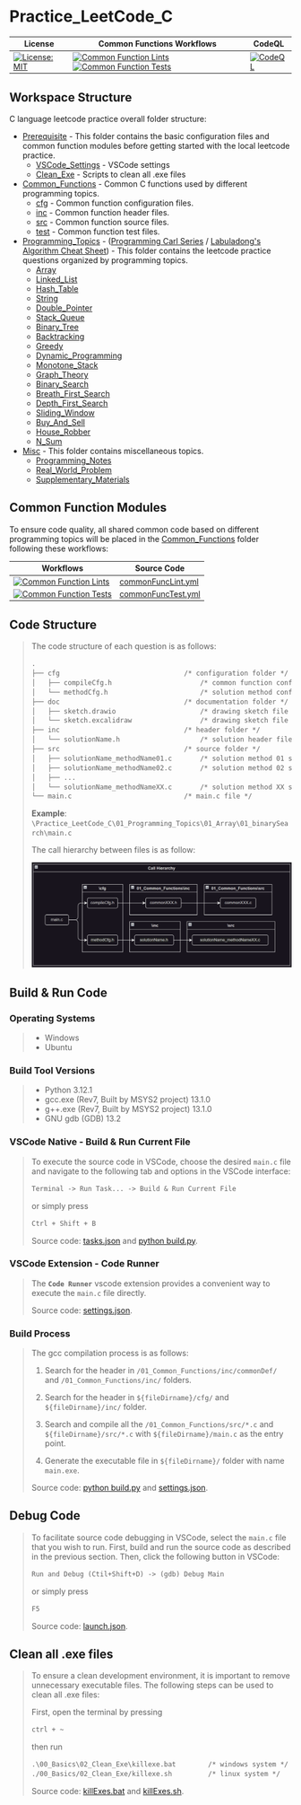 # Practice_LeetCode_C

| License | Common Functions Workflows | CodeQL |
|----------|----------|----------|
| [![License: MIT](https://img.shields.io/badge/License-MIT-yellow.svg)](https://opensource.org/licenses/MIT) | [![Common Function Lints](https://github.com/ImChong/Practice_LeetCode_C/actions/workflows/commonFuncLint.yml/badge.svg)](https://github.com/ImChong/Practice_LeetCode_C/actions/workflows/commonFuncLint.yml) [![Common Function Tests](https://github.com/ImChong/Practice_LeetCode_C/actions/workflows/commonFuncTest.yml/badge.svg)](https://github.com/ImChong/Practice_LeetCode_C/actions/workflows/commonFuncTest.yml) | [![CodeQL](https://github.com/ImChong/Practice_LeetCode_C/actions/workflows/github-code-scanning/codeql/badge.svg)](https://github.com/ImChong/Practice_LeetCode_C/actions/workflows/github-code-scanning/codeql) |

## Workspace Structure

C language leetcode practice overall folder structure:

- [Prerequisite](./00_Prerequisite/) - This folder contains the basic configuration files and common function modules before getting started with the local leetcode practice.
  - [VSCode_Settings](./00_Prerequisite/00_VSCode_Settings/) - VSCode settings
  - [Clean_Exe](./00_Prerequisite/01_Clean_Exe/) - Scripts to clean all .exe files
- [Common_Functions](./01_Common_Functions/) - Common C functions used by different programming topics.
  - [cfg](./01_Common_Functions/cfg/) - Common function configuration files.
  - [inc](./01_Common_Functions/inc/) - Common function header files.
  - [src](./01_Common_Functions/src/) - Common function source files.
  - [test](./01_Common_Functions/test/) - Common function test files.
- [Programming_Topics](./02_Programming_Topics/) - ([Programming Carl Series](https://programmercarl.com/) / [Labuladong's Algorithm Cheat Sheet](https://labuladong.github.io/algo/home/)) - This folder contains the leetcode practice questions organized by programming topics.
  - [Array](./02_Programming_Topics/01_Array/)
  - [Linked_List](./02_Programming_Topics/02_Linked_List/)
  - [Hash_Table](./02_Programming_Topics/03_Hash_Table/)
  - [String](./02_Programming_Topics/04_String/)
  - [Double_Pointer](./02_Programming_Topics/05_Double_Pointer/)
  - [Stack_Queue](./02_Programming_Topics/06_Stack_Queue/)
  - [Binary_Tree](./02_Programming_Topics/07_Binary_Tree/)
  - [Backtracking](./02_Programming_Topics/08_Backtracking/)
  - [Greedy](./02_Programming_Topics/09_Greedy/)
  - [Dynamic_Programming](./02_Programming_Topics/10_Dynamic_Programming/)
  - [Monotone_Stack](./02_Programming_Topics/11_Monotone_Stack/)
  - [Graph_Theory](./02_Programming_Topics/12_Graph_Theory/)
  - [Binary_Search](./02_Programming_Topics/13_Binary_Search/)
  - [Breath_First_Search](./02_Programming_Topics/14_Breath_First_Search/)
  - [Depth_First_Search](./02_Programming_Topics/15_Depth_First_Search/)
  - [Sliding_Window](./02_Programming_Topics/16_Sliding_Window/)
  - [Buy_And_Sell](./02_Programming_Topics/17_Buy_And_Sell/)
  - [House_Robber](./02_Programming_Topics/18_House_Robber/)
  - [N_Sum](./02_Programming_Topics/19_N_Sum/)
- [Misc](./03_Misc/) - This folder contains miscellaneous topics.
  - [Programming_Notes](./03_Misc/00_Programming_Notes/)
  - [Real_World_Problem](./03_Misc/01_Real_World_Problems/)
  - [Supplementary_Materials](./03_Misc/02_Supplementary_Materials/)

## Common Function Modules

To ensure code quality, all shared common code based on different programming topics will be placed in the [Common_Functions](./01_Common_Functions/) folder following these workflows:

| Workflows | Source Code |
|----------|----------|
|   [![Common Function Lints](https://github.com/ImChong/Practice_LeetCode_C/actions/workflows/commonFuncLint.yml/badge.svg)](https://github.com/ImChong/Practice_LeetCode_C/actions/workflows/commonFuncLint.yml)  |   [commonFuncLint.yml](.github/workflows/commonFuncLint.yml)   |
|   [![Common Function Tests](https://github.com/ImChong/Practice_LeetCode_C/actions/workflows/commonFuncTest.yml/badge.svg)](https://github.com/ImChong/Practice_LeetCode_C/actions/workflows/commonFuncTest.yml)  |   [commonFuncTest.yml](.github/workflows/commonFuncTest.yml)   |

## Code Structure

> The code structure of each question is as follows:
>
> ```txt
> .
> ├── cfg                               /* configuration folder */
> │   ├── compileCfg.h                      /* common function configuration file */
> │   └── methodCfg.h                       /* solution method configuration file */
> ├── doc                               /* documentation folder */
> │   ├── sketch.drawio                     /* drawing sketch file */
> │   └── sketch.excalidraw                 /* drawing sketch file */
> ├── inc                               /* header folder */
> │   └── solutionName.h                    /* solution header file */
> ├── src                               /* source folder */
> │   ├── solutionName_methodName01.c       /* solution method 01 source file */
> │   ├── solutionName_methodName02.c       /* solution method 02 source file */
> │   ├── ...
> │   └── solutionName_methodNameXX.c       /* solution method XX source file */
> └── main.c                            /* main.c file */
> ```
>
> **Example**: `\Practice_LeetCode_C\01_Programming_Topics\01_Array\01_binarySearch\main.c`
>
> The call hierarchy between files is as follow:
>
> ![Call Hierarchy](./03_Misc/02_Supplementary_Materials/callHierarchy.png)

## Build & Run Code

### Operating Systems

> - Windows
> - Ubuntu

### Build Tool Versions

> - Python 3.12.1
> - gcc.exe (Rev7, Built by MSYS2 project) 13.1.0
> - g++.exe (Rev7, Built by MSYS2 project) 13.1.0
> - GNU gdb (GDB) 13.2

### VSCode Native - Build & Run Current File

> To execute the source code in VSCode, choose the desired `main.c` file and navigate to the following tab and options in the VSCode interface:
>
> ```txt
> Terminal -> Run Task... -> Build & Run Current File
> ```
>
> or simply press
>
> ```txt
> Ctrl + Shift + B
> ```
>
> Source code: [tasks.json](.vscode/tasks.json) and [python build.py](.vscode/build.py).

### VSCode Extension - Code Runner

> The **`Code Runner`** vscode extension provides a convenient way to execute the `main.c` file directly.
>
> Source code: [settings.json](.vscode/settings.json).

### Build Process

> The gcc compilation process is as follows:
>
> 1. Search for the header in `/01_Common_Functions/inc/commonDef/` and `/01_Common_Functions/inc/` folders.
>
> 2. Search for the header in `${fileDirname}/cfg/` and `${fileDirname}/inc/` folder.
>
> 3. Search and compile all the `/01_Common_Functions/src/*.c` and `${fileDirname}/src/*.c` with `${fileDirname}/main.c` as the entry point.
>
> 4. Generate the executable file in `${fileDirname}/` folder with name `main.exe`.
>
> Source code: [python build.py](.vscode/build.py) and [settings.json](.vscode/settings.json).

## Debug Code

> To facilitate source code debugging in VSCode, select the `main.c` file that you wish to run.
> First, build and run the source code as described in the previous section.
> Then, click the following button in VSCode:
>
> ```txt
> Run and Debug (Ctil+Shift+D) -> (gdb) Debug Main
> ```
>
> or simply press
>
> ```txt
> F5
> ```
>
> Source code: [launch.json](.vscode/launch.json).

## Clean all .exe files

> To ensure a clean development environment, it is important to remove unnecessary executable files.
> The following steps can be used to clean all .exe files:
>
> First, open the terminal by pressing
>
> ```txt
> ctrl + ~
> ```
>
> then run
>
> ```txt
> .\00_Basics\02_Clean_Exe\killexe.bat        /* windows system */
> ./00_Basics/02_Clean_Exe/killexe.sh         /* linux system */
> ```
>
> Source code: [killExes.bat](./00_Prerequisite/01_Clean_Exe/killExes.bat) and [killExes.sh](./00_Prerequisite/01_Clean_Exe/killExes.sh).

